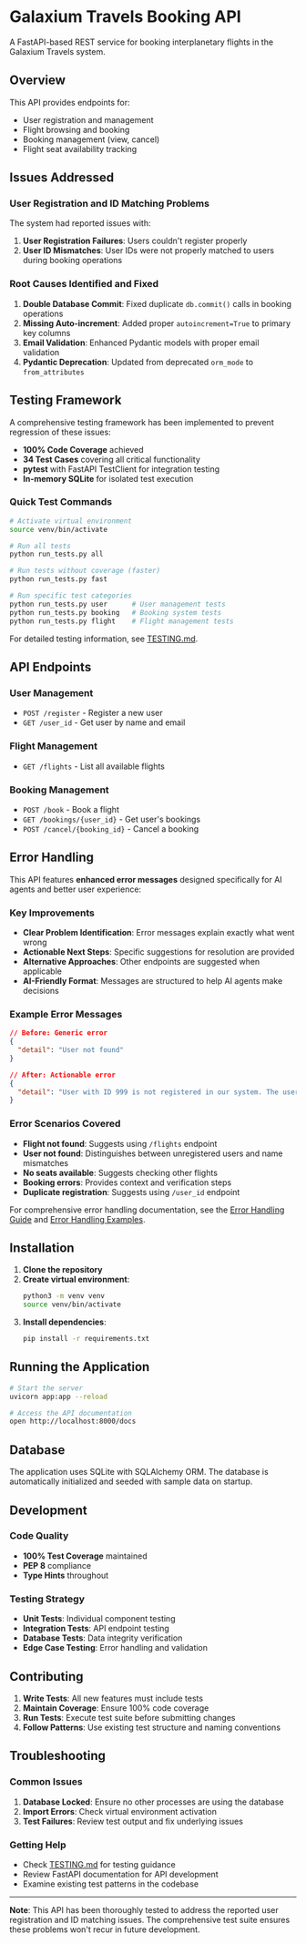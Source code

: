 # Galaxium Travels Booking API

A FastAPI-based REST service for booking interplanetary flights in the Galaxium Travels system.

## Overview

This API provides endpoints for:
- User registration and management
- Flight browsing and booking
- Booking management (view, cancel)
- Flight seat availability tracking

## Issues Addressed

### User Registration and ID Matching Problems
The system had reported issues with:
1. **User Registration Failures**: Users couldn't register properly
2. **User ID Mismatches**: User IDs were not properly matched to users during booking operations

### Root Causes Identified and Fixed
1. **Double Database Commit**: Fixed duplicate `db.commit()` calls in booking operations
2. **Missing Auto-increment**: Added proper `autoincrement=True` to primary key columns
3. **Email Validation**: Enhanced Pydantic models with proper email validation
4. **Pydantic Deprecation**: Updated from deprecated `orm_mode` to `from_attributes`

## Testing Framework

A comprehensive testing framework has been implemented to prevent regression of these issues:

- **100% Code Coverage** achieved
- **34 Test Cases** covering all critical functionality
- **pytest** with FastAPI TestClient for integration testing
- **In-memory SQLite** for isolated test execution

### Quick Test Commands
```bash
# Activate virtual environment
source venv/bin/activate

# Run all tests
python run_tests.py all

# Run tests without coverage (faster)
python run_tests.py fast

# Run specific test categories
python run_tests.py user      # User management tests
python run_tests.py booking   # Booking system tests
python run_tests.py flight    # Flight management tests
```

For detailed testing information, see [TESTING.md](TESTING.md).

## API Endpoints

### User Management
- `POST /register` - Register a new user
- `GET /user_id` - Get user by name and email

### Flight Management
- `GET /flights` - List all available flights

### Booking Management
- `POST /book` - Book a flight
- `GET /bookings/{user_id}` - Get user's bookings
- `POST /cancel/{booking_id}` - Cancel a booking

## Error Handling

This API features **enhanced error messages** designed specifically for AI agents and better user experience:

### Key Improvements
- **Clear Problem Identification**: Error messages explain exactly what went wrong
- **Actionable Next Steps**: Specific suggestions for resolution are provided
- **Alternative Approaches**: Other endpoints are suggested when applicable
- **AI-Friendly Format**: Messages are structured to help AI agents make decisions

### Example Error Messages
```json
// Before: Generic error
{
  "detail": "User not found"
}

// After: Actionable error
{
  "detail": "User with ID 999 is not registered in our system. The user might need to register first using the /register endpoint, or you may need to check if the user_id is correct."
}
```

### Error Scenarios Covered
- **Flight not found**: Suggests using `/flights` endpoint
- **User not found**: Distinguishes between unregistered users and name mismatches
- **No seats available**: Suggests checking other flights
- **Booking errors**: Provides context and verification steps
- **Duplicate registration**: Suggests using `/user_id` endpoint

For comprehensive error handling documentation, see the [Error Handling Guide](../../docs/error-handling-guide.md) and [Error Handling Examples](../../docs/error-handling-examples.md).

## Installation

1. **Clone the repository**
2. **Create virtual environment**:
   ```bash
   python3 -m venv venv
   source venv/bin/activate
   ```
3. **Install dependencies**:
   ```bash
   pip install -r requirements.txt
   ```

## Running the Application

```bash
# Start the server
uvicorn app:app --reload

# Access the API documentation
open http://localhost:8000/docs
```

## Database

The application uses SQLite with SQLAlchemy ORM. The database is automatically initialized and seeded with sample data on startup.

## Development

### Code Quality
- **100% Test Coverage** maintained
- **PEP 8** compliance
- **Type Hints** throughout

### Testing Strategy
- **Unit Tests**: Individual component testing
- **Integration Tests**: API endpoint testing
- **Database Tests**: Data integrity verification
- **Edge Case Testing**: Error handling and validation

## Contributing

1. **Write Tests**: All new features must include tests
2. **Maintain Coverage**: Ensure 100% code coverage
3. **Run Tests**: Execute test suite before submitting changes
4. **Follow Patterns**: Use existing test structure and naming conventions

## Troubleshooting

### Common Issues
1. **Database Locked**: Ensure no other processes are using the database
2. **Import Errors**: Check virtual environment activation
3. **Test Failures**: Review test output and fix underlying issues

### Getting Help
- Check [TESTING.md](TESTING.md) for testing guidance
- Review FastAPI documentation for API development
- Examine existing test patterns in the codebase

---

**Note**: This API has been thoroughly tested to address the reported user registration and ID matching issues. The comprehensive test suite ensures these problems won't recur in future development. 